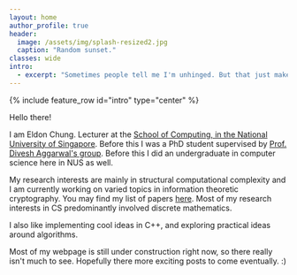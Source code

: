 ```yaml
---
layout: home
author_profile: true
header:
  image: /assets/img/splash-resized2.jpg
  caption: "Random sunset."
classes: wide
intro: 
  - excerpt: "Sometimes people tell me I'm unhinged. But that just makes me wonder: Since when do humans come with hinges?"
---
```


{% include feature_row id="intro" type="center" %}

Hello there!

I am Eldon Chung. Lecturer at the [School of Computing, in the National University of Singapore](https://www.comp.nus.edu.sg/). Before this I was a PhD student supervised by [Prof. Divesh Aggarwal's group](https://sites.google.com/site/diveshhomepage/). Before this I did an undergraduate in computer science here in NUS as well. 

My research interests are mainly in structural computational complexity and I am currently working on varied topics in information theoretic cryptography. You may find 
my list of papers [here](/papers/). Most of my research interests in CS predominantly involved discrete mathematics.

I also like implementing cool ideas in C++, and exploring practical ideas around algorithms.

Most of my webpage is still under construction right now, so there really isn't much to see. Hopefully there more exciting posts to come eventually. :)

